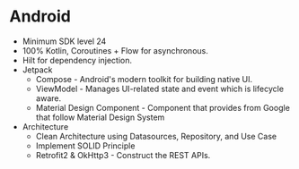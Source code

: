 # Android
- Minimum SDK level 24
- 100% Kotlin, Coroutines + Flow for asynchronous.
- Hilt for dependency injection.
- Jetpack
  - Compose - Android's modern toolkit for building native UI.
  - ViewModel - Manages UI-related state and event which is lifecycle aware.
  - Material Design Component - Component that provides from Google that follow Material Design System
- Architecture
  - Clean Architecture using Datasources, Repository, and Use Case
  - Implement SOLID Principle
  - Retrofit2 & OkHttp3 - Construct the REST APIs.
